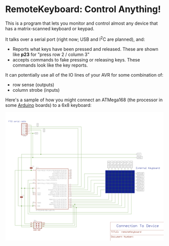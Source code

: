 RemoteKeyboard: Control Anything!
=================================

This is a program that lets you monitor and control almost any device that has a matrix-scanned keyboard or keypad.

It talks over a serial port (right now; USB and I<sup>2</sup>C are planned), and:

- Reports what keys have been pressed and released.
    These are shown like **p23** for "press row 2 / column 3"
- accepts commands to fake pressing or releasing keys.
    These commands look like the key reports.

It can potentially use all of the IO lines of your AVR for some combination of:

- row sense (outputs)
- column strobe (inputs)

Here's a sample of how you might connect an ATMega168 (the processor in some [Arduino][] boards) to a 6x8 keyboard:

![Connections to a remote keyboard](./Connections/remoteKeyboard.png)

[Arduino]: http://www.arduino.cc/
